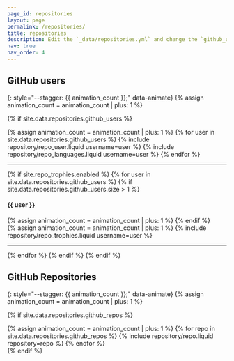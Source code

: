 ```yaml
---
page_id: repositories
layout: page
permalink: /repositories/
title: repositories
description: Edit the `_data/repositories.yml` and change the `github_users` and `github_repos` lists to include your own GitHub profile and repositories.
nav: true
nav_order: 4
---
```


## GitHub users

{: style="--stagger: {{ animation_count }};" data-animate}
{% assign animation_count = animation_count | plus: 1 %}

{% if site.data.repositories.github_users %}

<div class="repositories d-flex flex-wrap flex-md-row flex-column justify-content-between align-items-center" style="--stagger: {{ animation_count }};" data-animate>
{% assign animation_count = animation_count | plus: 1 %}
  {% for user in site.data.repositories.github_users %}
    {% include repository/repo_user.liquid username=user %}
    {% include repository/repo_languages.liquid username=user %}
  {% endfor %}
</div>

---

{% if site.repo_trophies.enabled %}
{% for user in site.data.repositories.github_users %}
{% if site.data.repositories.github_users.size > 1 %}

  <h4 style="--stagger: {{ animation_count }};" data-animate>{{ user }}</h4>
  {% assign animation_count = animation_count | plus: 1 %}
  {% endif %}
  <div class="repositories d-flex flex-wrap flex-md-row flex-column justify-content-between align-items-center" style="--stagger: {{ animation_count }};" data-animate>
  {% assign animation_count = animation_count | plus: 1 %}
  {% include repository/repo_trophies.liquid username=user %}
  </div>

---

{% endfor %}
{% endif %}
{% endif %}

## GitHub Repositories

{: style="--stagger: {{ animation_count }};" data-animate}
{% assign animation_count = animation_count | plus: 1 %}

{% if site.data.repositories.github_repos %}

<div class="repositories d-flex flex-wrap flex-md-row flex-column justify-content-between align-items-center" style="--stagger: {{ animation_count }};" data-animate>
{% assign animation_count = animation_count | plus: 1 %}
  {% for repo in site.data.repositories.github_repos %}
    {% include repository/repo.liquid repository=repo %}
  {% endfor %}
</div>
{% endif %}
